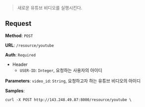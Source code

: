 > 새로운 유튜브 비디오를 실행시킨다. 

## Request

**Method**: `POST`

**URL**: `/resource/youtube`

**Auth**: `Required`

* Header
  * `USER-ID`: `Integer`, 요청하는 사용자의 아이디

**Parameters**: 
    `video_id`: `String`, 요청하고자 하는 유튜브 비디오의 아이디

**Samples**:
```
curl -X POST http://143.248.49.87:8000/resource/youtube \